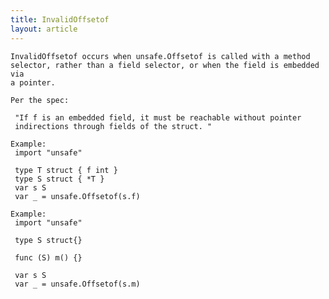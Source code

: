 ```yaml
---
title: InvalidOffsetof
layout: article
---
```

<!-- Copyright 2023 The Go Authors. All rights reserved.
     Use of this source code is governed by a BSD-style
     license that can be found in the LICENSE file. -->

<!-- Code generated by generrordocs.go; DO NOT EDIT. -->

```
InvalidOffsetof occurs when unsafe.Offsetof is called with a method
selector, rather than a field selector, or when the field is embedded via
a pointer.

Per the spec:

 "If f is an embedded field, it must be reachable without pointer
 indirections through fields of the struct. "

Example:
 import "unsafe"

 type T struct { f int }
 type S struct { *T }
 var s S
 var _ = unsafe.Offsetof(s.f)

Example:
 import "unsafe"

 type S struct{}

 func (S) m() {}

 var s S
 var _ = unsafe.Offsetof(s.m)
```

